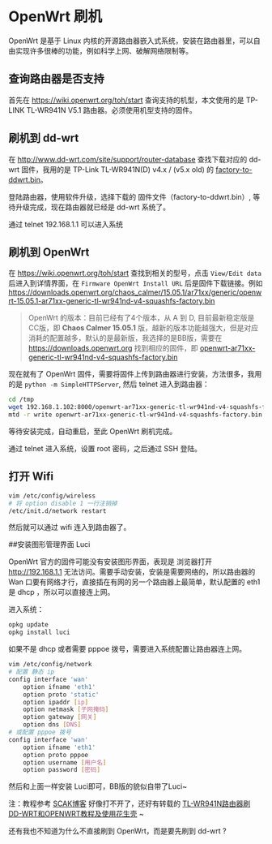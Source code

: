 # OpenWrt 刷机

OpenWrt 是基于 Linux 内核的开源路由器嵌入式系统，安装在路由器里，可以自由实现许多很棒的功能，例如科学上网、破解网络限制等。

## 查询路由器是否支持

首先在 https://wiki.openwrt.org/toh/start  查询支持的机型，本文使用的是 TP-LINK TL-WR941N V5.1 路由器。必须使用机型支持的固件。

## 刷机到 dd-wrt

在 http://www.dd-wrt.com/site/support/router-database 查找下载对应的 dd-wrt 固件，我用的是 TP-Link TL-WR941N(D) v4.x / (v5.x old) 的 [factory-to-ddwrt.bin](http://www.dd-wrt.com/routerdb/de/download/TP-Link/TL-WR941N(D)/v4.x%20/%20(v5.x%20old)/factory-to-ddwrt.bin/4191)。

登陆路由器，使用软件升级，选择下载的 固件文件（factory-to-ddwrt.bin）, 等待升级完成，现在路由器就已经是 dd-wrt 系统了。

通过 telnet 192.168.1.1 可以进入系统

## 刷机到 OpenWrt

在 https://wiki.openwrt.org/toh/start 查找到相关的型号，点击 `View/Edit data` 后进入到详情界面，在 `Firmware OpenWrt Install URL` 后是固件下载链接。例如 <https://downloads.openwrt.org/chaos_calmer/15.05.1/ar71xx/generic/openwrt-15.05.1-ar71xx-generic-tl-wr941nd-v4-squashfs-factory.bin> 

> OpenWrt 的版本：目前已经有了4个版本，从 A 到 D, 目前最新稳定版是CC版，即 **Chaos Calmer 15.05.1** 版，越新的版本功能越强大，但是对应消耗的配置越多，默认的是最新版，我选择的是BB版，需要在 https://downloads.openwrt.org 找到相应的固件，即 [openwrt-ar71xx-generic-tl-wr941nd-v4-squashfs-factory.bin](https://downloads.openwrt.org/barrier_breaker/14.07/ar71xx/generic/openwrt-ar71xx-generic-tl-wr941nd-v4-squashfs-factory.bin) 

现在就有了 OpenWrt 固件，需要将固件上传到路由器进行安装，方法很多，我用的是 `python -m SimpleHTTPServer`, 然后 telnet 进入到路由器：

````bash
cd /tmp
wget 192.168.1.102:8000/openwrt-ar71xx-generic-tl-wr941nd-v4-squashfs-factory.bin
mtd -r write openwrt-ar71xx-generic-tl-wr941nd-v4-squashfs-factory.bin fireware
````

等待安装完成，自动重启，至此 OpenWrt 刷机完成。

通过 telnet 进入系统，设置 root 密码，之后通过 SSH 登陆。

## 打开 Wifi

```bash
vim /etc/config/wireless
# 将 option disable 1 一行注销掉
/etc/init.d/network restart
```

然后就可以通过 wifi 连入到路由器了。

##安装图形管理界面 Luci

OpenWrt 官方的固件可能没有安装图形界面，表现是 浏览器打开 http://192.168.1.1 无法访问。需要手动安装，安装是需要网络的，所以路由器的 Wan 口要有网络才行，直接插在有网的另一个路由器上最简单，默认配置的 eth1 是 dhcp ，所以可以直接连上网。

进入系统：

```bash
opkg update
opkg install luci
```

如果不是 dhcp 或者需要 pppoe 拨号，需要进入系统配置让路由器连上网。

```bash
vim /etc/config/network
# 配置 静态 ip
config interface 'wan'
	option ifname 'eth1'
	option proto 'static'
	option ipaddr [ip]
	option netmask [子网掩码]
	option gateway [网关]
	option dns [DNS]
# 或配置 pppoe 拨号
config interface 'wan' 
    option ifname 'eth1' 
    option proto pppoe 
    option username [用户名]
    option password [密码]
```

然后和上面一样安装 Luci即可，BB版的貌似自带了Luci~

注：教程参考 [SCAK博客](http://dn-sckacdn.qbox.me/) 好像打不开了，还好有转载的 [TL-WR941N路由器刷DD-WRT和OPENWRT教程及使用花生壳](http://wangfalin2008.lofter.com/post/1cbb9819_5a489a3) ~

还有我也不知道为什么不直接刷到 OpenWrt，而是要先刷到 dd-wrt ?